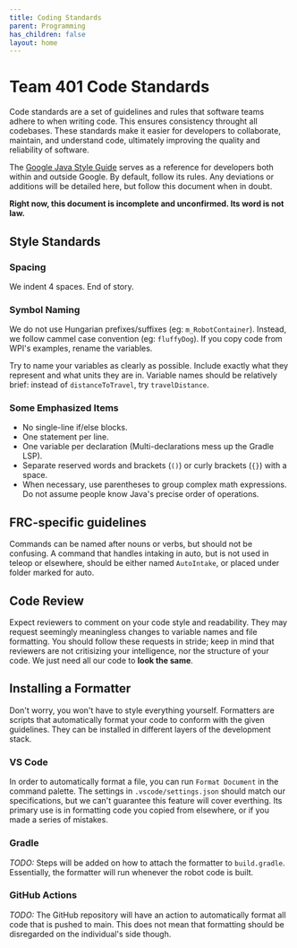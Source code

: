 ```yaml
---
title: Coding Standards
parent: Programming
has_children: false
layout: home
---
```


# Team 401 Code Standards

Code standards are a set of guidelines and rules that software teams adhere to when writing code. This ensures consistency throught all codebases. These standards make it easier for developers to collaborate, maintain, and understand code, ultimately improving the quality and reliability of software.

The [Google Java Style Guide](https://google.github.io/styleguide/javaguide.html) serves as a reference for developers both within and outside Google. By default, follow its rules. Any deviations or additions will be detailed here, but follow this document when in doubt.

**Right now, this document is incomplete and unconfirmed. Its word is not law.**

## Style Standards

### Spacing

We indent 4 spaces. End of story.

### Symbol Naming

We do not use Hungarian prefixes/suffixes (eg: `m_RobotContainer`).  Instead, we follow cammel case convention (eg: `fluffyDog`). If you copy code from WPI's examples, rename the variables.

Try to name your variables as clearly as possible. Include exactly what they represent and what units they are in. Variable names should be relatively brief: instead of `distanceToTravel`, try `travelDistance`.

### Some Emphasized Items

* No single-line if/else blocks.
* One statement per line.
* One variable per declaration (Multi-declarations mess up the Gradle LSP).
* Separate reserved words and brackets (`()`) or curly brackets (`{}`) with a space.
* When necessary, use parentheses to group complex math expressions. Do not assume people know Java's precise order of operations.

## FRC-specific guidelines

Commands can be named after nouns or verbs, but should not be confusing. A command that handles intaking in auto, but is not used in teleop or elsewhere, should be either named `AutoIntake`, or placed under folder marked for auto.

## Code Review

Expect reviewers to comment on your code style and readability. They may request seemingly meaningless changes to variable names and file formatting. You should follow these requests in stride; keep in mind that reviewers are not critisizing your intelligence, nor the structure of your code. We just need all our code to **look the same**.

## Installing a Formatter

Don't worry, you won't have to style everything yourself. Formatters are scripts that automatically format your code to conform with the given guidelines. They can be installed in different layers of the development stack.

### VS Code

In order to automatically format a file, you can run `Format Document` in the command palette. The settings in `.vscode/settings.json` should match our specifications, but we can't guarantee this feature will cover everthing. Its primary use is in formatting code you copied from elsewhere, or if you made a series of mistakes.

### Gradle

*TODO:* Steps will be added on how to attach the formatter to `build.gradle`. Essentially, the formatter will run whenever the robot code is built.

###  GitHub Actions

*TODO:* The GitHub repository will have an action to automatically format all code that is pushed to main. This does not mean that formatting should be disregarded on the individual's side though.

